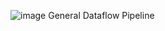 ![image](https://github.com/user-attachments/assets/cfa1c4d3-a329-4a3d-86e1-a1509878ea3c)
General Dataflow Pipeline
